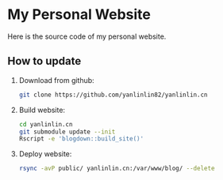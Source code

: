 # My Personal Website

Here is the source code of my personal website.

## How to update

1. Download from github:

    ```sh
    git clone https://github.com/yanlinlin82/yanlinlin.cn
    ```

2. Build website:

    ```sh
    cd yanlinlin.cn
    git submodule update --init
    Rscript -e 'blogdown::build_site()'
    ```

3. Deploy website:

    ```sh
    rsync -avP public/ yanlinlin.cn:/var/www/blog/ --delete
    ```
